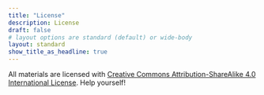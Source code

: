 ```yaml
---
title: "License"
description: License
draft: false
# layout options are standard (default) or wide-body
layout: standard
show_title_as_headline: true
---
```


All materials are licensed with [Creative Commons Attribution-ShareAlike 4.0 International License](http://creativecommons.org/licenses/by-sa/4.0/). Help yourself!

<center>
<i class="fab fa-creative-commons fa-2x"></i><i class="fab fa-creative-commons-by fa-2x"></i><i class="fab fa-creative-commons-sa fa-2x"></i>
</center>
